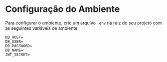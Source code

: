 # Configuração do Ambiente

Para configurar o ambiente, crie um arquivo `.env` na raiz do seu projeto com as seguintes variáveis de ambiente:

```env
DB_HOST=
DB_USER=
DB_PASSWORD=
DB_NAME=
JWT_SECRET=
